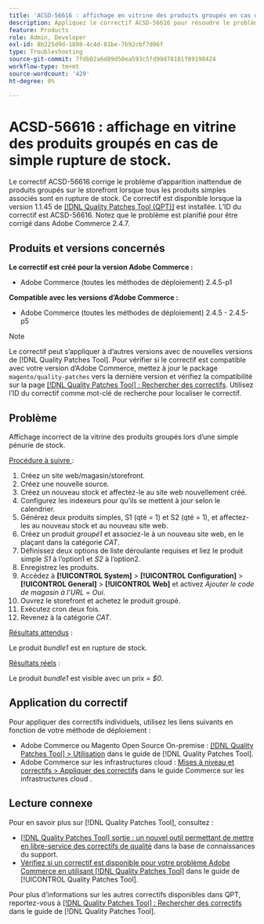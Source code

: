 ```yaml
---
title: 'ACSD-56616 : affichage en vitrine des produits groupés en cas de simple rupture de stock'
description: Appliquez le correctif ACSD-56616 pour résoudre le problème d’Adobe Commerce où des produits groupés apparaissent de manière inattendue sur le storefront lorsque tous les produits simples associés sont en rupture de stock.
feature: Products
role: Admin, Developer
exl-id: 8b225d9d-1898-4c4d-81be-7b92cbf7d06f
type: Troubleshooting
source-git-commit: 7fdb02a6d89d50ea593c5fd99d78101f89198424
workflow-type: tm+mt
source-wordcount: '429'
ht-degree: 0%

---
```


# ACSD-56616 : affichage en vitrine des produits groupés en cas de simple rupture de stock.

Le correctif ACSD-56616 corrige le problème d’apparition inattendue de produits groupés sur le storefront lorsque tous les produits simples associés sont en rupture de stock. Ce correctif est disponible lorsque la version 1.1.45 de [[!DNL Quality Patches Tool (QPT)]](https://experienceleague.adobe.com/en/docs/commerce-operations/tools/quality-patches-tool/quality-patches-tool-to-self-serve-quality-patches) est installée. L’ID du correctif est ACSD-56616. Notez que le problème est planifié pour être corrigé dans Adobe Commerce 2.4.7.

## Produits et versions concernés

**Le correctif est créé pour la version Adobe Commerce :**

* Adobe Commerce (toutes les méthodes de déploiement) 2.4.5-p1

**Compatible avec les versions d’Adobe Commerce :**

* Adobe Commerce (toutes les méthodes de déploiement) 2.4.5 - 2.4.5-p5

>[!NOTE]
>
>Le correctif peut s’appliquer à d’autres versions avec de nouvelles versions de [!DNL Quality Patches Tool]. Pour vérifier si le correctif est compatible avec votre version d’Adobe Commerce, mettez à jour le package `magento/quality-patches` vers la dernière version et vérifiez la compatibilité sur la page [[!DNL Quality Patches Tool] : Rechercher des correctifs](https://experienceleague.adobe.com/tools/commerce-quality-patches/index.html). Utilisez l’ID du correctif comme mot-clé de recherche pour localiser le correctif.

## Problème

Affichage incorrect de la vitrine des produits groupés lors d’une simple pénurie de stock.

<u>Procédure à suivre </u> :

1. Créez un site web/magasin/storefront.
1. Créez une nouvelle source.
1. Créez un nouveau stock et affectez-le au site web nouvellement créé.
1. Configurez les indexeurs pour qu’ils se mettent à jour selon le calendrier.
1. Générez deux produits simples, S1 (qté = 1) et S2 (qté = 1), et affectez-les au nouveau stock et au nouveau site web.
1. Créez un produit *groupé1* et associez-le à un nouveau site web, en le plaçant dans la catégorie *CAT*.
1. Définissez deux options de liste déroulante requises et liez le produit simple *S1* à l’option1 et *S2* à l’option2.
1. Enregistrez les produits.
1. Accédez à **[!UICONTROL System]** > **[!UICONTROL Configuration]** > **[!UICONTROL General]** > **[!UICONTROL Web]** et activez *Ajouter le code de magasin à l’URL* = *Oui*.
1. Ouvrez le storefront et achetez le produit groupé.
1. Exécutez cron deux fois.
1. Revenez à la catégorie *CAT*.

<u>Résultats attendus</u> :

Le produit *bundle1* est en rupture de stock.

<u>Résultats réels</u> :

Le produit *bundle1* est visible avec un prix = *$0*.

## Application du correctif

Pour appliquer des correctifs individuels, utilisez les liens suivants en fonction de votre méthode de déploiement :

* Adobe Commerce ou Magento Open Source On-premise : [[!DNL Quality Patches Tool] > Utilisation](/help/tools/quality-patches-tool/usage.md) dans le guide de [!DNL Quality Patches Tool].
* Adobe Commerce sur les infrastructures cloud : [Mises à niveau et correctifs > Appliquer des correctifs](https://experienceleague.adobe.com/docs/commerce-cloud-service/user-guide/develop/upgrade/apply-patches.html) dans le guide Commerce sur les infrastructures cloud .

## Lecture connexe

Pour en savoir plus sur [!DNL Quality Patches Tool], consultez :

* [[!DNL Quality Patches Tool] sortie : un nouvel outil permettant de mettre en libre-service des correctifs de qualité](https://experienceleague.adobe.com/en/docs/commerce-operations/tools/quality-patches-tool/quality-patches-tool-to-self-serve-quality-patches) dans la base de connaissances du support.
* [Vérifiez si un correctif est disponible pour votre problème Adobe Commerce en utilisant [!DNL Quality Patches Tool]](/help/tools/quality-patches-tool/patches-available-in-qpt/check-patch-for-magento-issue-with-magento-quality-patches.md) dans le guide de [!UICONTROL Quality Patches Tool].


Pour plus d’informations sur les autres correctifs disponibles dans QPT, reportez-vous à [[!DNL Quality Patches Tool] : Rechercher des correctifs](https://experienceleague.adobe.com/tools/commerce-quality-patches/index.html) dans le guide de [!DNL Quality Patches Tool].
